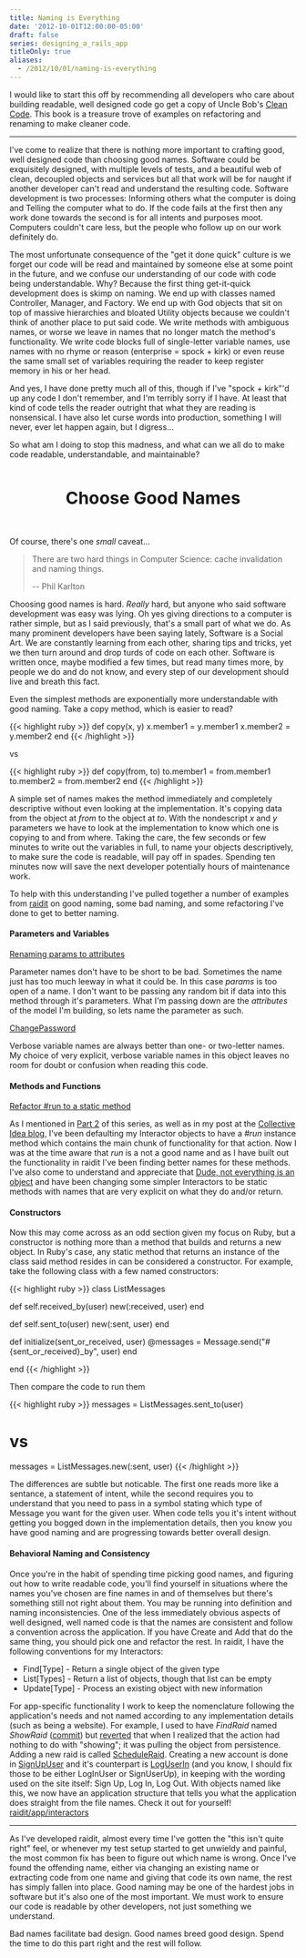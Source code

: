 ```yaml
---
title: Naming is Everything
date: '2012-10-01T12:00:00-05:00'
draft: false
series: designing_a_rails_app
titleOnly: true
aliases:
  - /2012/10/01/naming-is-everything
---
```


I would like to start this off by recommending all developers who care about building readable, well designed code go get a copy of Uncle Bob's [Clean Code](http://www.amazon.com/Clean-Code-Handbook-Software-Craftsmanship/dp/0132350882/ref=sr_1_1?ie=UTF8&qid=1348537881&sr=8-1&keywords=clean+code). This book is a treasure trove of examples on refactoring and renaming to make cleaner code.

---

I've come to realize that there is nothing more important to crafting good, well designed code than choosing good names. Software could be exquisitely designed, with multiple levels of tests, and a beautiful web of clean, decoupled objects and services but all that work will be for naught if another developer can't read and understand the resulting code. Software development is two processes: Informing others what the computer is doing and Telling the computer what to do. If the code fails at the first then any work done towards the second is for all intents and purposes moot. Computers couldn't care less, but the people who follow up on our work definitely do.

The most unfortunate consequence of the "get it done quick" culture is we forget our code will be read and maintained by someone else at some point in the future, and we confuse our understanding of our code with code being understandable. Why? Because the first thing get-it-quick development does is skimp on naming. We end up with classes named Controller, Manager, and Factory. We end up with God objects that sit on top of massive hierarchies and bloated Utility objects because we couldn't think of another place to put said code. We write methods with ambiguous names, or worse we leave in names that no longer match the method's functionality. We write code blocks full of single-letter variable names, use names with no rhyme or reason (enterprise = spock + kirk) or even reuse the same small set of variables requiring the reader to keep register memory in his or her head.

And yes, I have done pretty much all of this, though if I've "spock + kirk"'d up any code I don't remember, and I'm terribly sorry if I have. At least that kind of code tells the reader outright that what they are reading is nonsensical. I have also let curse words into production, something I will never, ever let happen again, but I digress...

So what am I doing to stop this madness, and what can we all do to make code readable, understandable, and maintainable?

<p style="text-align: center; font-size: 30px; font-weight: bold; padding-top: 20px; padding-bottom: 20px;">Choose Good Names</p>

Of course, there's one *small* caveat...

> There are two hard things in Computer Science: cache invalidation and naming things.
>
> -- Phil Karlton

  Choosing good names is hard. *Really* hard, but anyone who said software development was easy was lying. Oh yes giving directions to a computer is rather simple, but as I said previously, that's a small part of what we do. As many prominent developers have been saying lately, Software is a Social Art. We are constantly learning from each other, sharing tips and tricks, yet we then turn around and drop turds of code on each other. Software is written once, maybe modified a few times, but read many times more, by people we do and do not know, and every step of our development should live and breath this fact.

Even the simplest methods are exponentially more understandable with good naming. Take a copy method, which is easier to read?

{{< highlight ruby >}}
def copy(x, y)
  x.member1 = y.member1
  x.member2 = y.member2
end
{{< /highlight >}}

vs

{{< highlight ruby >}}
def copy(from, to)
  to.member1 = from.member1
  to.member2 = from.member2
end
{{< /highlight >}}

A simple set of names makes the method immediately and completely descriptive without even looking at the implementation. It's copying data from the object at *from* to the object at *to*. With the nondescript *x* and *y* parameters we have to look at the implementation to know which one is copying to and from where. Taking the care, the few seconds or few minutes to write out the variables in full, to name your objects descriptively, to make sure the code is readable, will pay off in spades. Spending ten minutes now will save the next developer potentially hours of maintenance work.

To help with this understanding I've pulled together a number of examples from [raidit](https://github.com/jasonroelofs/raidit) on good naming, some bad naming, and some refactoring I've done to get to better naming.

#### Parameters and Variables

[Renaming params to attributes](https://github.com/jasonroelofs/raidit/commit/3a942a83aeece200c7c40661ccbc1cec55d37e64)

Parameter names don't have to be short to be bad. Sometimes the name just has too much leeway in what it could be. In this case *params* is too open of a name. I don't want to be passing any random bit if data into this method through it's parameters. What I'm passing down are the *attributes* of the model I'm building, so lets name the parameter as such.

[ChangePassword](https://github.com/jasonroelofs/raidit/blob/5cf5cd01255721954c6eb143cf739fe053a82657/app/interactors/change_password.rb)

Verbose variable names are always better than one- or two-letter names. My choice of very explicit, verbose variable names in this object leaves no room for doubt or confusion when reading this code.

#### Methods and Functions

[Refactor #run to a static method](https://github.com/jasonroelofs/raidit/commit/b4c079816225270b946eaa12e9900067f2476a64)

As I mentioned in [Part 2](/2012/06/05/rules-for-rails-app-development) of this series, as well as in my post at the [Collective Idea blog](http://collectiveidea.com/blog/archives/2012/06/28/wheres-your-business-logic/), I've been defaulting my Interactor objects to have a *#run* instance method which contains the main chunk of functionality for that action. Now I was at the time aware that *run* is a not a good name and as I have built out the functionality in raidit I've been finding better names for these methods. I've also come to understand and appreciate that [Dude, not everything is an object](http://steve-yegge.blogspot.com/2006/03/execution-in-kingdom-of-nouns.html) and have been changing some simpler Interactors to be static methods with names that are very explicit on what they do and/or return.

#### Constructors

Now this may come across as an odd section given my focus on Ruby, but a constructor is nothing more than a method that builds and returns a new object. In Ruby's case, any static method that returns an instance of the class said method resides in can be considered a constructor. For example, take the following class with a few named constructors:

{{< highlight ruby >}}
class ListMessages

  def self.received_by(user)
    new(:received, user)
  end

  def self.sent_to(user)
    new(:sent, user)
  end

  def initialize(sent_or_received, user)
    @messages = Message.send("#{sent_or_received}_by", user)
  end

end
{{< /highlight >}}

Then compare the code to run them

{{< highlight ruby >}}
messages = ListMessages.sent_to(user)

# vs

messages = ListMessages.new(:sent, user)
{{< /highlight >}}

The differences are subtle but noticable. The first one reads more like a sentance, a statement of intent, while the second requires you to understand that you need to pass in a symbol stating which type of Message you want for the given user. When code tells you it's intent without getting you bogged down in the implementation details, then you know you have good naming and are progressing towards better overall design.

#### Behavioral Naming and Consistency

Once you're in the habit of spending time picking good names, and figuring out how to write readable code, you'll find yourself in situations where the names you've chosen are fine names in and of themselves but there's something still not right about them. You may be running into definition and naming inconsistencies. One of the less immediately obvious aspects of well designed, well named code is that the names are consistent and follow a convention across the application. If you have Create and Add that do the same thing, you should pick one and refactor the rest. In raidit, I have the following conventions for my Interactors:

* Find[Type]    - Return a single object of the given type
* List[Types]   - Return a list of objects, though that list can be empty
* Update[Type]  - Process an existing object with new information

For app-specific functionality I work to keep the nomenclature following the application's needs and not named according to any implementation details (such as being a website). For example, I used to have *FindRaid* named *ShowRaid* ([commit](https://github.com/jasonroelofs/raidit/commit/8d3e8b4)) but [reverted](https://github.com/jasonroelofs/raidit/commit/be40902) that when I realized that the action had nothing to do with "showing"; it was pulling the object from persistence. Adding a new raid is called [ScheduleRaid](https://github.com/jasonroelofs/raidit/blob/master/app/interactors/schedule_raid.rb). Creating a new account is done in [SignUpUser](https://github.com/jasonroelofs/raidit/blob/master/app/interactors/sign_up_user.rb) and it's counterpart is [LogUserIn](https://github.com/jasonroelofs/raidit/blob/master/app/interactors/log_user_in.rb) (and you know, I should fix those to be either LogInUser or SignUserUp), in keeping with the wording used on the site itself: Sign Up, Log In, Log Out. With objects named like this, we now have an application structure that tells you what the application does straight from the file names. Check it out for yourself! [raidit/app/interactors](https://github.com/jasonroelofs/raidit/tree/master/app/interactors)

---

As I've developed raidit, almost every time I've gotten the "this isn't quite right" feel, or whenever my test setup started to get unwieldy and painful, the most common fix has been to figure out which name is wrong. Once I've found the offending name, either via changing an existing name or extracting code from one name and giving that code its own name, the rest has simply fallen into place. Good naming may be one of the hardest jobs in software but it's also one of the most important. We must work to ensure our code is readable by other developers, not just something we understand.

Bad names facilitate bad design. Good names breed good design. Spend the time to do this part right and the rest will follow.
